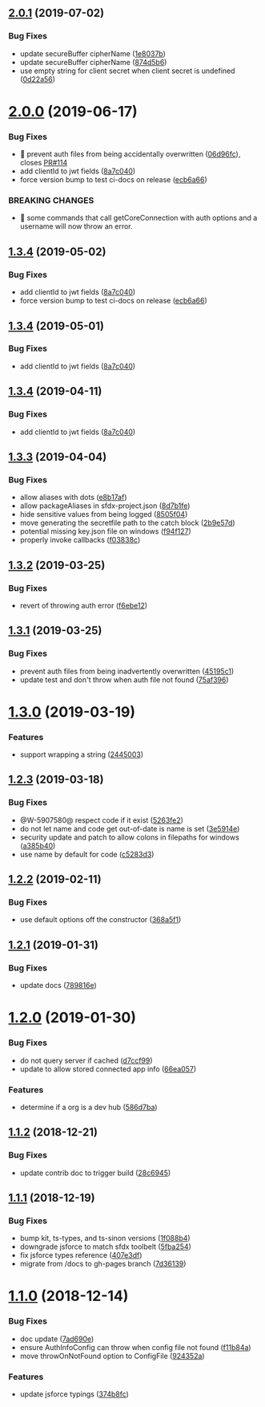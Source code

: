 ## [2.0.1](https://github.com/forcedotcom/sfdx-core/compare/v2.0.0...v2.0.1) (2019-07-02)


### Bug Fixes

* update secureBuffer cipherName ([1e8037b](https://github.com/forcedotcom/sfdx-core/commit/1e8037b))
* update secureBuffer cipherName ([874d5b6](https://github.com/forcedotcom/sfdx-core/commit/874d5b6))
* use empty string for client secret when client secret is undefined ([0d22a56](https://github.com/forcedotcom/sfdx-core/commit/0d22a56))

# [2.0.0](https://github.com/forcedotcom/sfdx-core/compare/v1.3.3...v2.0.0) (2019-06-17)


### Bug Fixes

* 🐛 prevent auth files from being accidentally overwritten ([06d96fc](https://github.com/forcedotcom/sfdx-core/commit/06d96fc)), closes [PR#114](https://github.com/PR/issues/114)
* add clientId to jwt fields ([8a7c040](https://github.com/forcedotcom/sfdx-core/commit/8a7c040))
* force version bump to test ci-docs on release ([ecb6a66](https://github.com/forcedotcom/sfdx-core/commit/ecb6a66))


### BREAKING CHANGES

* 🧨 some commands that call getCoreConnection with auth options and a
username will now throw an error.

## [1.3.4](https://github.com/forcedotcom/sfdx-core/compare/v1.3.3...v1.3.4) (2019-05-02)


### Bug Fixes

* add clientId to jwt fields ([8a7c040](https://github.com/forcedotcom/sfdx-core/commit/8a7c040))
* force version bump to test ci-docs on release ([ecb6a66](https://github.com/forcedotcom/sfdx-core/commit/ecb6a66))

## [1.3.4](https://github.com/forcedotcom/sfdx-core/compare/v1.3.3...v1.3.4) (2019-05-01)


### Bug Fixes

* add clientId to jwt fields ([8a7c040](https://github.com/forcedotcom/sfdx-core/commit/8a7c040))

## [1.3.4](https://github.com/forcedotcom/sfdx-core/compare/v1.3.3...v1.3.4) (2019-04-11)


### Bug Fixes

* add clientId to jwt fields ([8a7c040](https://github.com/forcedotcom/sfdx-core/commit/8a7c040))

## [1.3.3](https://github.com/forcedotcom/sfdx-core/compare/v1.3.2...v1.3.3) (2019-04-04)


### Bug Fixes

* allow aliases with dots ([e8b17af](https://github.com/forcedotcom/sfdx-core/commit/e8b17af))
* allow packageAliases in sfdx-project.json ([8d7b1fe](https://github.com/forcedotcom/sfdx-core/commit/8d7b1fe))
* hide sensitive values from being logged ([8505f04](https://github.com/forcedotcom/sfdx-core/commit/8505f04))
* move generating the secretfile path to the catch block ([2b9e57d](https://github.com/forcedotcom/sfdx-core/commit/2b9e57d))
* potential missing key.json file on windows ([f94f127](https://github.com/forcedotcom/sfdx-core/commit/f94f127))
* properly invoke callbacks ([f03838c](https://github.com/forcedotcom/sfdx-core/commit/f03838c))

## [1.3.2](https://github.com/forcedotcom/sfdx-core/compare/v1.3.1...v1.3.2) (2019-03-25)


### Bug Fixes

* revert of throwing auth error ([f6ebe12](https://github.com/forcedotcom/sfdx-core/commit/f6ebe12))

## [1.3.1](https://github.com/forcedotcom/sfdx-core/compare/v1.3.0...v1.3.1) (2019-03-25)


### Bug Fixes

* prevent auth files from being inadvertently overwritten ([45195c1](https://github.com/forcedotcom/sfdx-core/commit/45195c1))
* update test and don't throw when auth file not found ([75af396](https://github.com/forcedotcom/sfdx-core/commit/75af396))

# [1.3.0](https://github.com/forcedotcom/sfdx-core/compare/v1.2.3...v1.3.0) (2019-03-19)


### Features

* support wrapping a string ([2445003](https://github.com/forcedotcom/sfdx-core/commit/2445003))

## [1.2.3](https://github.com/forcedotcom/sfdx-core/compare/v1.2.2...v1.2.3) (2019-03-18)


### Bug Fixes

* @W-5907580@ respect code if it exist ([5263fe2](https://github.com/forcedotcom/sfdx-core/commit/5263fe2))
* do not let name and code get out-of-date is name is set ([3e5914e](https://github.com/forcedotcom/sfdx-core/commit/3e5914e))
* security update and patch to allow colons in filepaths for windows ([a385b40](https://github.com/forcedotcom/sfdx-core/commit/a385b40))
* use name by default for code ([c5283d3](https://github.com/forcedotcom/sfdx-core/commit/c5283d3))

## [1.2.2](https://github.com/forcedotcom/sfdx-core/compare/v1.2.1...v1.2.2) (2019-02-11)


### Bug Fixes

* use default options off the constructor ([368a5f1](https://github.com/forcedotcom/sfdx-core/commit/368a5f1))

## [1.2.1](https://github.com/forcedotcom/sfdx-core/compare/v1.2.0...v1.2.1) (2019-01-31)


### Bug Fixes

* update docs ([789816e](https://github.com/forcedotcom/sfdx-core/commit/789816e))

# [1.2.0](https://github.com/forcedotcom/sfdx-core/compare/v1.1.2...v1.2.0) (2019-01-30)


### Bug Fixes

* do not query server if cached ([d7ccf99](https://github.com/forcedotcom/sfdx-core/commit/d7ccf99))
* update to allow stored connected app info ([66ea057](https://github.com/forcedotcom/sfdx-core/commit/66ea057))


### Features

* determine if a org is a dev hub ([586d7ba](https://github.com/forcedotcom/sfdx-core/commit/586d7ba))

## [1.1.2](https://github.com/forcedotcom/sfdx-core/compare/v1.1.1...v1.1.2) (2018-12-21)


### Bug Fixes

* update contrib doc to trigger build ([28c6945](https://github.com/forcedotcom/sfdx-core/commit/28c6945))

## [1.1.1](https://github.com/forcedotcom/sfdx-core/compare/v1.1.0...v1.1.1) (2018-12-19)


### Bug Fixes

* bump kit, ts-types, and ts-sinon versions ([1f088b4](https://github.com/forcedotcom/sfdx-core/commit/1f088b4))
* downgrade jsforce to match sfdx toolbelt ([5fba254](https://github.com/forcedotcom/sfdx-core/commit/5fba254))
* fix jsforce types reference ([407e3df](https://github.com/forcedotcom/sfdx-core/commit/407e3df))
* migrate from /docs to gh-pages branch ([7d36139](https://github.com/forcedotcom/sfdx-core/commit/7d36139))

# [1.1.0](https://github.com/forcedotcom/sfdx-core/compare/v1.0.3...v1.1.0) (2018-12-14)


### Bug Fixes

* doc update ([7ad690e](https://github.com/forcedotcom/sfdx-core/commit/7ad690e))
* ensure AuthInfoConfig can throw when config file not found ([f11b84a](https://github.com/forcedotcom/sfdx-core/commit/f11b84a))
* move throwOnNotFound option to ConfigFile ([924352a](https://github.com/forcedotcom/sfdx-core/commit/924352a))


### Features

* update jsforce typings ([374b8fc](https://github.com/forcedotcom/sfdx-core/commit/374b8fc))
